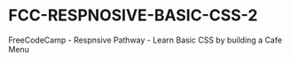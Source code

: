# FCC-RESPNOSIVE-BASIC-CSS-2
 FreeCodeCamp - Respnsive Pathway - Learn Basic CSS by building a Cafe Menu
